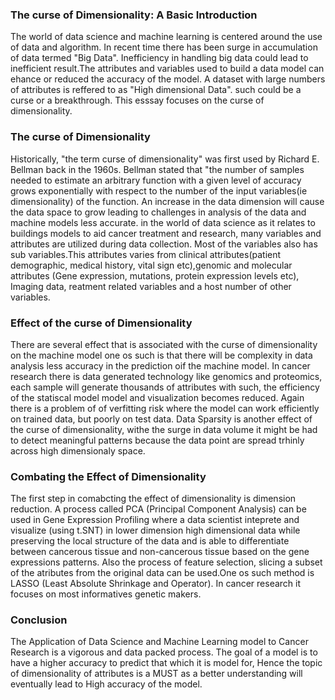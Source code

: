
### The curse of Dimensionality: A Basic Introduction <a id="The curse of Dimensionality-a basic introduction"></a>

The world of data science and machine learning is centered around the use of data and algorithm. In recent time there has been surge in accumulation of  data termed "Big Data". Inefficiency in handling big data could lead to inefficient result.The attributes and variables used to build a data model can ehance or reduced the accuracy of the model.
A dataset with large numbers of attributes is reffered to as "High dimensional Data". such could be a curse or a breakthrough. This esssay focuses on the curse of dimensionality.

### The curse of Dimensionality <a id="the curse of dimensionality"><a>
Historically, "the term curse of dimensionality" was first used by Richard E. Bellman back in the 1960s. Bellman stated that "the number of samples needed to estimate an arbitrary function with a given level of accuracy grows exponentially with respect to the number of the input variables(ie dimensionality) of the function. An increase in the data 
dimension will cause the data space to grow leading to challenges in analysis of the data and machine models less accurate.
in the world of data science as it relates to buildings models to aid cancer treatment and research, many variables and attributes are utilized during data collection. Most of the variables also has sub variables.This attributes varies from clinical attributes(patient demographic, medical history, vital sign etc),genomic and molecular attributes 
(Gene expression, mutations, protein expression levels etc), Imaging data, reatment related variables and a host number of other variables.


### Effect of the curse of Dimensionality <a id="Effect of the curse of diemnsionality"></a>
There are several effect that is associated with the curse of dimensionality on the machine model one os such is that there will be complexity in data analysis less accuracy in the prediction oif the machine model. In cancer research there is data generated technology like genomics and proteomics, each sample will generate thousands of attributes with
such, the efficiency of the statiscal model model and visualization becomes reduced.
Again there is a problem of of verfitting risk where the model can work efficiently on trained data, but poorly on test data.
Data Sparsity is another effect of the curse of dimensionality, withe the surge in data volume it might be had to detect meaningful patterns because the data point are spread trhinly across high dimensionaly space.

### Combating the Effect of Dimensionality <a id="Combating the Effect of Dimensionality" ></a>
The first step in comabcting the effect of dimensionality is dimension reduction. A process called PCA (Principal Component Analysis) can be used in Gene Expression Profiling where a data scientist inteprete and visualize (using t.SNT) in lower dimension high dimensional data while preserving the local structure of the data and is able to differentiate 
between cancerous tissue and non-cancerous tissue based on the gene expressions patterns.
Also the process of feature selection, slicing a subset of the atributes from the original data can be used.One os such method is LASSO (Least Absolute Shrinkage and Operator). In cancer research it focuses on most informatives genetic makers.

### Conclusion<a id="conclusion"></a>
The Application of Data Science and Machine Learning model to Cancer Research is a vigorous and data packed process. The goal of a model is to have a higher accuracy to predict that which it is model for, Hence the topic of dimensionality of attributes is a MUST as a better understanding will eventually lead to High accuracy of the model.
